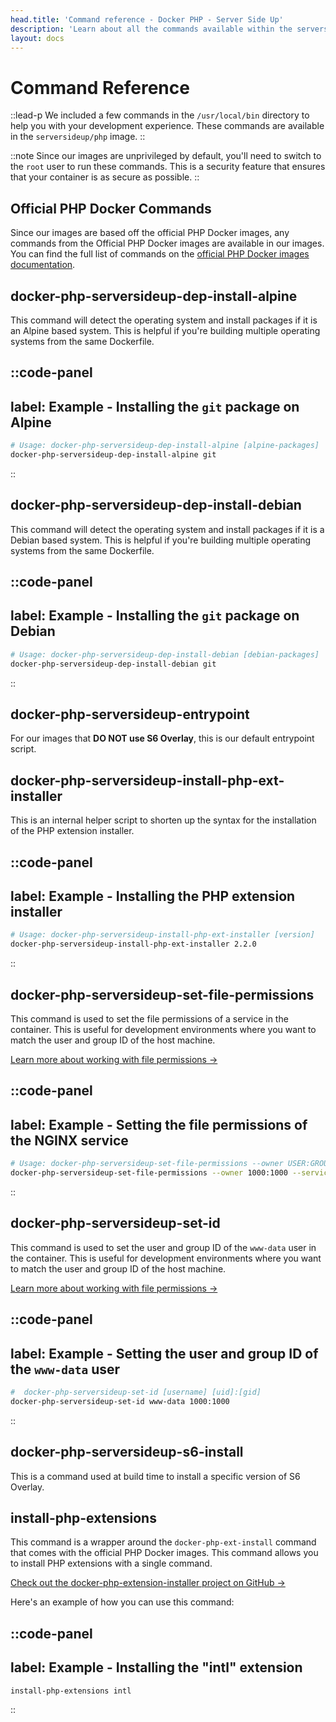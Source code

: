 ```yaml
---
head.title: 'Command reference - Docker PHP - Server Side Up'
description: 'Learn about all the commands available within the serversideup/php image to improve your developer experience.'
layout: docs
---
```


# Command Reference
::lead-p
We included a few commands in the `/usr/local/bin` directory to help you with your development experience. These commands are available in the `serversideup/php` image.
::

::note
Since our images are unprivileged by default, you'll need to switch to the `root` user to run these commands. This is a security feature that ensures that your container is as secure as possible.
::

## Official PHP Docker Commands
Since our images are based off the official PHP Docker images, any commands from the Official PHP Docker images are available in our images. You can find the full list of commands on the [official PHP Docker images documentation](https://hub.docker.com/_/php).

## docker-php-serversideup-dep-install-alpine
This command will detect the operating system and install packages if it is an Alpine based system. This is helpful if you're building multiple operating systems from the same Dockerfile.

::code-panel
---
label: Example - Installing the `git` package on Alpine
---
```bash
# Usage: docker-php-serversideup-dep-install-alpine [alpine-packages]
docker-php-serversideup-dep-install-alpine git
```
::

## docker-php-serversideup-dep-install-debian
This command will detect the operating system and install packages if it is a Debian based system. This is helpful if you're building multiple operating systems from the same Dockerfile.

::code-panel
---
label: Example - Installing the `git` package on Debian
---
```bash
# Usage: docker-php-serversideup-dep-install-debian [debian-packages]
docker-php-serversideup-dep-install-debian git
```
::

## docker-php-serversideup-entrypoint
For our images that **DO NOT use S6 Overlay**, this is our default entrypoint script.

## docker-php-serversideup-install-php-ext-installer
This is an internal helper script to shorten up the syntax for the installation of the PHP extension installer.

::code-panel
---
label: Example - Installing the PHP extension installer
---
```bash
# Usage: docker-php-serversideup-install-php-ext-installer [version]
docker-php-serversideup-install-php-ext-installer 2.2.0
```
::

## docker-php-serversideup-set-file-permissions
This command is used to set the file permissions of a service in the container. This is useful for development environments where you want to match the user and group ID of the host machine.

[Learn more about working with file permissions →](/docs/guide/understanding-file-permissions)

::code-panel
---
label: Example - Setting the file permissions of the NGINX service
---
```bash
# Usage: docker-php-serversideup-set-file-permissions --owner USER:GROUP --service SERVICE
docker-php-serversideup-set-file-permissions --owner 1000:1000 --service nginx
```
::

## docker-php-serversideup-set-id
This command is used to set the user and group ID of the `www-data` user in the container. This is useful for development environments where you want to match the user and group ID of the host machine.

[Learn more about working with file permissions →](/docs/guide/understanding-file-permissions)

::code-panel
---
label: Example - Setting the user and group ID of the `www-data` user
---
```bash
#  docker-php-serversideup-set-id [username] [uid]:[gid]
docker-php-serversideup-set-id www-data 1000:1000
```
::

## docker-php-serversideup-s6-install
This is a command used at build time to install a specific version of S6 Overlay.

## install-php-extensions
This command is a wrapper around the `docker-php-ext-install` command that comes with the official PHP Docker images. This command allows you to install PHP extensions with a single command. 

[Check out the docker-php-extension-installer project on GitHub →](https://github.com/mlocati/docker-php-extension-installer)

Here's an example of how you can use this command:

::code-panel
---
label: Example - Installing the "intl" extension
---
```bash
install-php-extensions intl
```
::